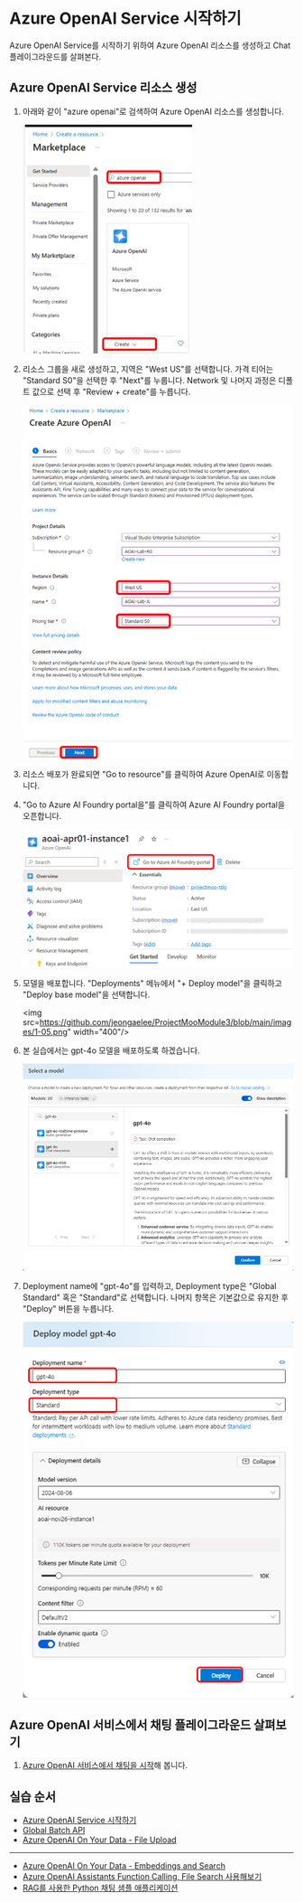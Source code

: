 # Azure OpenAI Service 시작하기

Azure OpenAI Service를 시작하기 위하여 Azure OpenAI 리소스를 생성하고 Chat 플레이그라운드를 살펴본다.

## Azure OpenAI Service 리소스 생성

1. 아래와 같이 "azure openai"로 검색하여 Azure OpenAI 리소스를 생성합니다.

    <img src="images/step04.png" width="300"/>

2. 리소스 그룹을 새로 생성하고, 지역은 "West US"를 선택합니다. 가격 티어는 "Standard S0"을 선택한 후 "Next"를 누룹니다. Network 및 나머지 과정은 디폴트 값으로 선택 후 "Review + create"를 누릅니다.

    <img src="images/step05.png" width="700"/>

3. 리소스 배포가 완료되면 "Go to resource"를 클릭하여 Azure OpenAI로 이동합니다.

4. "Go to Azure AI Foundry portal을"를 클릭하여 Azure AI Foundry portal을 오픈합니다.

    <img src="https://github.com/jeongaelee/ProjectMooModule3/blob/main/images/1-04.png" width="500"/>

5. 모델을 배포합니다. "Deployments" 메뉴에서 "+ Deploy model"을 클릭하고 "Deploy base model"을 선택합니다.

    <img src=https://github.com/jeongaelee/ProjectMooModule3/blob/main/images/1-05.png" width="400"/>

6. 본 실습에서는 gpt-4o 모델을 배포하도록 하겠습니다.

    <img src="https://github.com/jeongaelee/ProjectMooModule3/blob/main/images/1-06.png" width="600"/>

7. Deployment name에 "gpt-4o"를 입력하고, Deployment type은 "Global Standard" 혹은 "Standard"로 선택합니다. 나머지 항목은 기본값으로 유지한 후 "Deploy" 버튼을 누릅니다.

    <img src="https://github.com/jeongaelee/ProjectMooModule3/blob/main/images/1-07.png" width="500"/>

## Azure OpenAI 서비스에서 채팅 플레이그라운드 살펴보기

1. [Azure OpenAI 서비스에서 채팅을 시작](https://learn.microsoft.com/ko-kr/azure/ai-services/openai/chatgpt-quickstart?tabs=command-line%2Ckeyless%2Ctypescript-keyless%2Cpython-new&pivots=programming-language-studio)해 봅니다.

## 실습 순서

* [Azure OpenAI Service 시작하기](https://github.com/jeongaelee/ProjectMooModule1/blob/main/QuickStart.md)
* [Global Batch API](https://github.com/jeongaelee/ProjectMooModule1/blob/main/Batch.md)
* [Azure OpenAI On Your Data - File Upload](https://github.com/jeongaelee/ProjectMooModule1/blob/main/OnYourData-FileUpload.md)
----
* [Azure OpenAI On Your Data - Embeddings and Search](https://github.com/jeongaelee/ProjectMooModule1/blob/main/OnYourData-EmbeddingsAndSearch.md)
* [Azure OpenAI Assistants Function Calling, File Search 사용해보기](https://github.com/jeongaelee/ProjectMooModule1/blob/main/Assistants.md)
* [RAG를 사용한 Python 채팅 샘플 애플리케이션](https://github.com/jeongaelee/ProjectMooModule1/blob/main/RAG.md)
